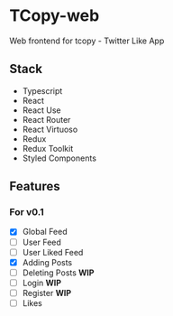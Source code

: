 # TCopy-web

Web frontend for tcopy - Twitter Like App

## Stack

- Typescript
- React
- React Use
- React Router
- React Virtuoso
- Redux
- Redux Toolkit
- Styled Components

## Features

### For v0.1

- [x] Global Feed
- [ ] User Feed
- [ ] User Liked Feed
- [x] Adding Posts
- [ ] Deleting Posts **WIP**
- [ ] Login **WIP**
- [ ] Register **WIP**
- [ ] Likes
